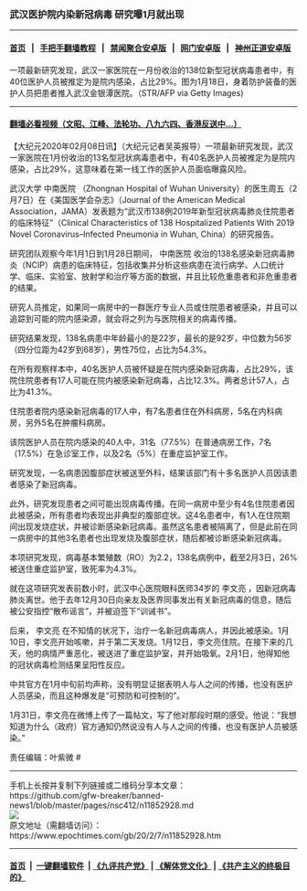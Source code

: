 ### 武汉医护院内染新冠病毒 研究曝1月就出现
------------------------

#### [首页](https://github.com/gfw-breaker/banned-news1/blob/master/README.md) &nbsp;&nbsp;|&nbsp;&nbsp; [手把手翻墙教程](https://github.com/gfw-breaker/guides/wiki) &nbsp;&nbsp;|&nbsp;&nbsp; [禁闻聚合安卓版](https://github.com/gfw-breaker/bn-android) &nbsp;&nbsp;|&nbsp;&nbsp; [网门安卓版](https://github.com/oGate2/oGate) &nbsp;&nbsp;|&nbsp;&nbsp; [神州正道安卓版](https://github.com/SzzdOgate/update) 



<div><img alt="" class="aligncenter wp-post-image" src="https://i.epochtimes.com/assets/uploads/2020/02/GettyImages-1194364594@1200x1200-600x400.jpg"/>
<div class="red16 caption">
 一项最新研究发现，武汉一家医院在一月份收治的138位新型冠状病毒患者中，有40位医护人员被推定为是院内感染，占比29%。图为1月18日，身着防护装备的医护人员把患者推入武汉金银潭医院。（STR/AFP via Getty Images)
</div>
</div><hr/>

#### [翻墙必看视频（文昭、江峰、法轮功、八九六四、香港反送中...）](https://github.com/gfw-breaker/banned-news1/blob/master/pages/link3.md)

<div><p>
 【大纪元2020年02月08日讯】（大纪元记者吴英报导）一项最新研究发现，武汉一家医院在1月份收治的13名型冠状病毒患者中，有40名医护人员被推定为是院内感染，占比29%，这意味着在第一线工作的医护人员面临曝露风险。
</p>
<p>
 武汉大学
 <ok href="https://www.epochtimes.com/gb/tag/%E4%B8%AD%E5%8D%97%E5%8C%BB%E9%99%A2.html">
  中南医院
 </ok>
 （Zhongnan Hospital of Wuhan University）的医生周五（2月7日）在《美国医学会杂志》（Journal of the American Medical Association，JAMA）发表题为“武汉市138例2019年新型冠状病毒肺炎住院患者的临床特征”（Clinical Characteristics of 138 Hospitalized Patients With 2019 Novel Coronavirus–Infected Pneumonia in Wuhan, China）的研究报告。
</p>
<p>
 研究团队观察今年1月1日到1月28日期间，
 <ok href="https://www.epochtimes.com/gb/tag/%E4%B8%AD%E5%8D%97%E5%8C%BB%E9%99%A2.html">
  中南医院
 </ok>
 收治的138名感染新冠病毒肺炎（NCIP）病患的临床特征，包括收集并分析这些病患在流行病学、人口统计学、临床、实验室、放射学和治疗等方面的数据，并且比较危重患者和非危重患者的结果。
</p>
<p>
 研究人员推定，如果同一病房中的一群医疗专业人员或住院患者被感染，并且可以追踪到可能的院内感染源，就会将之列为与医院相关的病毒传播。
</p>
<p>
 研究结果发现，138名病患中年龄最小的是22岁，最长的是92岁，中位数为56岁（四分位距为42岁到68岁），男性75位，占比为54.3%。
</p>
<p>
 在所有观察样本中，40名医护人员被怀疑是在院内感染新冠病毒，占比29%，该院住院患者有17人可能在院内被感染新冠病毒，占比12.3%。两者总计57人，占比为41.3%。
</p>
<p>
 住院患者院内感染新冠病毒的17人中，有7名患者住在外科病房，5名在内科病房，另外5名在肿瘤科病房。
</p>
<p>
 该院医护人员在院内感染的40人中，31名（77.5%）在普通病房工作，7名（17.5%）在急诊室工作，以及2名（5%）在重症监护室工作。
</p>
<p>
 研究发现，一名病患因腹部症状被送至外科，结果该部门有十多名医护人员因该患者感染了新冠病毒。
</p>
<p>
 此外，研究发现患者之间可能出现病毒传播。在同一病房中至少有4名住院患者因此被感染，所有患者均表现出非典型的腹部症状。这4名患者中，有1人在住院期间出现发烧症状，并被诊断感染新冠病毒。虽然这名患者被隔离了，但是此前在同一病房中的其他3名患者也出现发烧及腹部症状，随后都被诊断感染新冠病毒。
</p>
<p>
 本项研究发现，病毒基本繁殖数（RO）为2.2，138名病例中，截至2月3日，26%被送住重症监护室，致死率为4.3%。
</p>
<p>
 就在这项研究发表前数小时，武汉中心医院眼科医师34岁的
 <ok href="https://www.epochtimes.com/gb/tag/%E6%9D%8E%E6%96%87%E4%BA%AE.html">
  李文亮
 </ok>
 ，因新冠病毒肺炎离世。他于去年12月30日向亲友及医界同事发出有关新冠病毒的信息，随后被公安指控“散布谣言”，并被迫签下“训诫书”。
</p>
<p>
 后来，
 <ok href="https://www.epochtimes.com/gb/tag/%E6%9D%8E%E6%96%87%E4%BA%AE.html">
  李文亮
 </ok>
 在不知情的状况下，治疗一名新冠病毒病人，并因此被感染。1月10日，李文亮开始咳嗽，并于第二天发烧。1月12日，李文亮住院。在接下来的几天，他的病情严重恶化，被送进了重症监护室，并开始吸氧。2月1日，他得知他的冠状病毒检测结果呈阳性反应。
</p>
<p>
 中共官方在1月中旬前均声称，没有明显证据表明人与人之间的传播，也没有医护人员感染，而且这种爆发是“可预防和可控制的”。
</p>
<p>
 1月31日，李文亮在微博上传了一篇帖文，写了他对那段时期的感受。他说：“我想知道为什么（政府）官方通知仍然说没有人与人之间的传播，也没有医护人员被感染。”
</p>
<p>
 责任编辑：叶紫微 #
</p>
</div>
<hr/>
手机上长按并复制下列链接或二维码分享本文章：<br/>
https://github.com/gfw-breaker/banned-news1/blob/master/pages/nsc412/n11852928.md <br/>
<a href='https://github.com/gfw-breaker/banned-news1/blob/master/pages/nsc412/n11852928.md'><img src='https://github.com/gfw-breaker/banned-news1/blob/master/pages/nsc412/n11852928.md.png'/></a> <br/>
原文地址（需翻墙访问）：https://www.epochtimes.com/gb/20/2/7/n11852928.htm


------------------------
#### [首页](https://github.com/gfw-breaker/banned-news1/blob/master/README.md) &nbsp;|&nbsp; [一键翻墙软件](https://github.com/gfw-breaker/nogfw/blob/master/README.md) &nbsp;| [《九评共产党》](https://github.com/gfw-breaker/9ping.md/blob/master/README.md#九评之一评共产党是什么) | [《解体党文化》](https://github.com/gfw-breaker/jtdwh.md/blob/master/README.md) | [《共产主义的终极目的》](https://github.com/gfw-breaker/gczydzjmd.md/blob/master/README.md)


<img src='http://gfw-breaker.win/banned-news/pages/nsc412/n11852928.md' width='0px' height='0px'/>